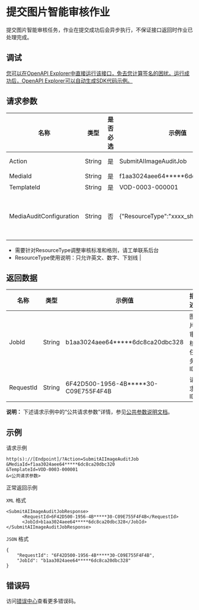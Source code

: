 # 提交图片智能审核作业

提交图片智能审核任务，作业在提交成功后会异步执行，不保证接口返回时作业已处理完成。

## 调试

[您可以在OpenAPI Explorer中直接运行该接口，免去您计算签名的困扰。运行成功后，OpenAPI Explorer可以自动生成SDK代码示例。](https://api.aliyun.com/#product=vod&api=SubmitAIImageAuditJob&type=RPC&version=2017-03-21)

## 请求参数

|名称|类型|是否必选|示例值|描述|
|--|--|----|---|--|
|Action|String|是|SubmitAIImageAuditJob|系统规定参数。取值：**SubmitAIImageAuditJob** |
|MediaId|String|是|f1aa3024aee64\*\*\*\*\*6dc8ca20dbc320|图片ID |
|TemplateId|String|是|VOD-0003-000001|审核模板ID |
|MediaAuditConfiguration|String|否|\{"ResourceType":"xxxx\_short\_video"\}|-   审核任务其他配置项，当前仅支持ResourceType字段，用于控制媒体文件类型，且可针对该类型调整审核标准和规则
-   需要针对ResourceType调整审核标准和格则，请工单联系后台
-   ResourceType使用说明：只允许英文、数字、下划线 |

## 返回数据

|名称|类型|示例值|描述|
|--|--|---|--|
|JobId|String|b1aa3024aee64\*\*\*\*\*6dc8ca20dbc328|图片审核任务ID |
|RequestId|String|6F42D500-1956-4B\*\*\*\*\*30-C09E755F4F4B|请求ID |

**说明：** 下述请求示例中的“公共请求参数”详情，参见[公共参数说明文档](~~44432~~)。

## 示例

请求示例

```
http(s)://[Endpoint]/?Action=SubmitAIImageAuditJob
&MediaId=f1aa3024aee64*****6dc8ca20dbc320
&TemplateId=VOD-0003-000001
&<公共请求参数>
```

正常返回示例

`XML` 格式

```
<SubmitAIImageAuditJobResponse>
      <RequestId>6F42D500-1956-4B*****30-C09E755F4F4B</RequestId>
      <JobId>b1aa3024aee64*****6dc8ca20dbc328</JobId>
</SubmitAIImageAuditJobResponse>
```

`JSON` 格式

```
{
	"RequestId": "6F42D500-1956-4B*****30-C09E755F4F4B",
	"JobId": "b1aa3024aee64*****6dc8ca20dbc328"
}
```

## 错误码

访问[错误中心](https://error-center.aliyun.com/status/product/vod)查看更多错误码。

